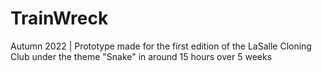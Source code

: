 # TrainWreck
 Autumn 2022 | Prototype made for the first edition of the LaSalle Cloning Club under the theme "Snake" in around 15 hours over 5 weeks
